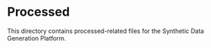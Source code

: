 # Processed

This directory contains processed-related files for the Synthetic Data Generation Platform.
